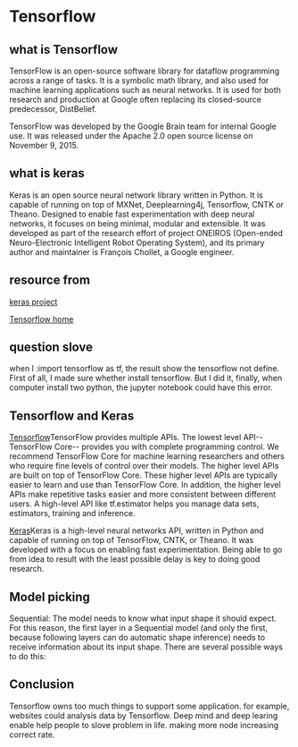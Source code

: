 # Tensorflow

## what is Tensorflow

TensorFlow is an open-source software library for dataflow programming across a range of tasks. It is a symbolic math library, and also used for machine learning applications such as neural networks. It is used for both research and production at Google often replacing its closed-source predecessor, DistBelief.

TensorFlow was developed by the Google Brain team for internal Google use. It was released under the Apache 2.0 open source license on November 9, 2015.

## what is keras

Keras is an open source neural network library written in Python. It is capable of running on top of MXNet, Deeplearning4j, Tensorflow, CNTK or Theano. Designed to enable fast experimentation with deep neural networks, it focuses on being minimal, modular and extensible. It was developed as part of the research effort of project ONEIROS (Open-ended Neuro-Electronic Intelligent Robot Operating System), and its primary author and maintainer is François Chollet, a Google engineer.

## resource from

[keras project](https://github.com/emerging-technologies/keras-iris/blob/master/iris_nn.py)

[Tensorflow home](https://www.tensorflow.org/get_started/get_started)

## question slove
when I :import tensorflow as tf, the result show the tensorflow not define. First of all, I made sure whether install tensorflow. But I did it, finally, when computer install two python, the jupyter notebook could have this error.

## Tensorflow and Keras

[Tensorflow](https://www.tensorflow.org/get_started/get_started)TensorFlow provides multiple APIs. The lowest level API--TensorFlow Core-- provides you with complete programming control. We recommend TensorFlow Core for machine learning researchers and others who require fine levels of control over their models. The higher level APIs are built on top of TensorFlow Core. These higher level APIs are typically easier to learn and use than TensorFlow Core. In addition, the higher level APIs make repetitive tasks easier and more consistent between different users. A high-level API like tf.estimator helps you manage data sets, estimators, training and inference.

[Keras](https://keras.io/)Keras is a high-level neural networks API, written in Python and capable of running on top of TensorFlow, CNTK, or Theano. It was developed with a focus on enabling fast experimentation. Being able to go from idea to result with the least possible delay is key to doing good research.

## Model picking

Sequential: The model needs to know what input shape it should expect. For this reason, the first layer in a Sequential model (and only the first, because following layers can do automatic shape inference) needs to receive information about its input shape. There are several possible ways to do this:


## Conclusion

Tensorflow owns too much things to support some application. for example, websites could analysis data by Tensorflow. Deep mind and deep learing enable help people to slove problem in life. making more node increasing correct rate.
